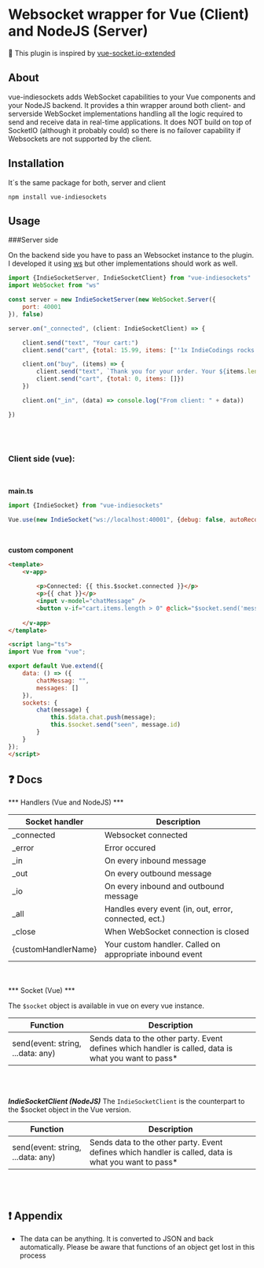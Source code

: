 # Websocket wrapper for Vue (Client) and NodeJS (Server)
🤟 This plugin is inspired by [vue-socket.io-extended](https://www.npmjs.com/package/vue-socket.io-extended)


## About

vue-indiesockets adds WebSocket capabilities to your Vue components and your NodeJS backend.
It provides a thin wrapper around both client- and serverside WebSocket implementations handling all the logic required to send and receive data in real-time applications. It does NOT build on top of SocketIO (although it probably could) so there is no failover capability if Websockets are not supported by the client.

## Installation

It´s the same package for both, server and client
```
npm install vue-indiesockets
```


## Usage

###Server side 

On the backend side you have to pass an Websocket instance to the plugin. I developed it using [ws](https://www.npmjs.com/package/ws) but other implementations should work as well. 

```js
import {IndieSocketServer, IndieSocketClient} from "vue-indiesockets"
import WebSocket from "ws"

const server = new IndieSocketServer(new WebSocket.Server({
	port: 40001
}), false)

server.on("_connected", (client: IndieSocketClient) => {

	client.send("text", "Your cart:")
	client.send("cart", {total: 15.99, items: ["'1x IndieCodings rocks' shirt", "'2x Just kidding' cup"]})

	client.on("buy", (items) => {
		client.send("text", `Thank you for your order. Your ${items.length} items will arrive soon!`)
		client.send("cart", {total: 0, items: []})
	})

	client.on("_in", (data) => console.log("From client: " + data))

})
```

<br>
<br>

### Client side (vue):

<br>

**main.ts**

```js
import {IndieSocket} from "vue-indiesockets"

Vue.use(new IndieSocket("ws://localhost:40001", {debug: false, autoReconnect: true}))
```

<br>

**custom component**

```html
<template>
	<v-app>
	
		<p>Connected: {{ this.$socket.connected }}</p>
		<p>{{ chat }}</p>
		<input v-model="chatMessage" />
		<button v-if="cart.items.length > 0" @click="$socket.send('message', chatMessag)"> Send </button>
	
	</v-app>
</template>

<script lang="ts">
import Vue from "vue";

export default Vue.extend({
	data: () => ({
		chatMessag: "",
		messages: []
	}),
	sockets: {
		chat(message) {
			this.$data.chat.push(message);
			this.$socket.send("seen", message.id)
		}
	}
});
</script>

```


## ❓ Docs

*** Handlers (Vue and NodeJS) ***

| Socket handler | Description | 
| ------------- |-------------| 
| _connected | Websocket connected | 
| _error | Error occured | 
| _in | On every inbound message |
| _out | On every outbound message |
| _io | On every inbound and outbound message |
| _all | Handles every event (in, out, error, connected, ect.)  |
| _close | When WebSocket connection is closed |
| {customHandlerName} | Your custom handler. Called on appropriate inbound event |

<br>
<br>
*** Socket (Vue) ***

The `$socket` object is available in vue on every vue instance. 

| Function | Description |
|---|---|
|send(event: string, ...data: any)|Sends data to the other party. Event defines which handler is called, data is what you want to pass*| 

<br>
<br>

***IndieSocketClient (NodeJS)***
The `IndieSocketClient` is the counterpart to the $socket object in the Vue version.

| Function | Description |
|---|---|
|send(event: string, ...data: any)|Sends data to the other party. Event defines which handler is called, data is what you want to pass*|

<br>
<br>

## ❗ Appendix
* The data can be anything. It is converted to JSON and back automatically. Please be aware that functions of an object get lost in this process 
